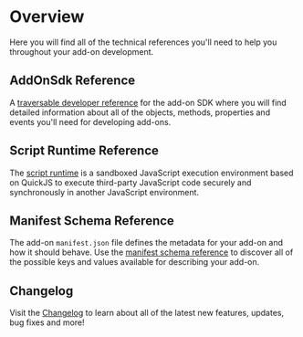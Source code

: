 # Overview
Here you will find all of the technical references you'll need to help you throughout your add-on development.

## AddOnSdk Reference
A [traversable developer reference](./addonsdk/) for the add-on SDK where you will find detailed information about all of the objects, methods, properties and events you'll need for developing add-ons.

## Script Runtime Reference
The [script runtime](./scriptruntime/) is a sandboxed JavaScript execution environment based on QuickJS to execute third-party JavaScript code securely and synchronously in another JavaScript environment.

## Manifest Schema Reference
The add-on `manifest.json` file defines the metadata for your add-on and how it should behave. Use the [manifest schema reference](./manifest/) to discover all of the possible keys and values available for describing your add-on.

## Changelog 
Visit the [Changelog](./changelog.md) to learn about all of the latest new features, updates, bug fixes and more! 
